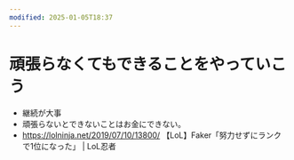 ```yaml
---
modified: 2025-01-05T18:37
---
```

# 頑張らなくてもできることをやっていこう

- 継続が大事
- 頑張らないとできないことはお金にできない。
- https://lolninja.net/2019/07/10/13800/ 【LoL】Faker「努力せずにランクで1位になった」 | LoL忍者